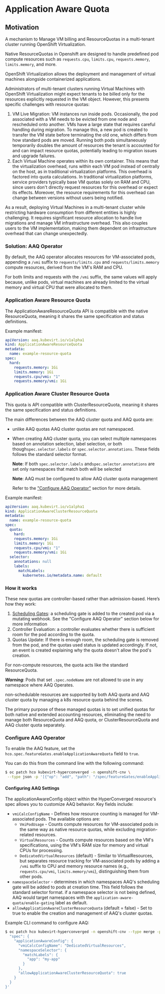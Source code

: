 # Application Aware Quota
## Motivation
A mechanism to Manage VM billing and ResourceQuotas in a multi-tenant cluster running OpenShift Virtualization.

Native ResourceQuotas in Openshift are designed to handle predefined pod compute resources such as
`requests.cpu`, `limits.cpu`, `requests.memory`, `limits.memory`, and more. 

OpenShift Virtualization allows the deployment and management of virtual machines alongside
containerized applications.

Administrators of multi-tenant clusters running Virtual Machines with OpenShift Virtualization 
might expect tenants to be billed only for the resources explicitly requested in the VM object. 
However, this presents specific challenges with resource quotas:

1. VM Live Migration: VM instances run inside pods. Occasionally, the pod associated with a VM needs to
   be evicted from one node and rescheduled onto another. VMs have a large state that requires careful
   handling during migration. To manage this, a new pod is created to transfer the VM state before
   terminating the old one, which differs from how standard pods are moved. Running both pods simultaneously
   temporarily doubles the amount of resources the tenant is accounted for and can impact resource quotas,
   potentially leading to migration issues and upgrade failures.
2. Each Virtual Machine operates within its own container. This means that the virtualization overhead, 
   runs within each VM pod instead of centrally on the host, as in traditional virtualization platforms.
   This overhead is factored into quota calculations. In traditional virtualization platforms,
   service providers typically base VM quotas solely on RAM and CPU, since users don't directly request
   resources for this overhead or expect its effects. Moreover, the resource requirements for this overhead can
   change between versions without users being notified.

As a result, deploying Virtual Machines in a multi-tenant cluster while restricting hardware consumption
from different entities is highly challenging. It requires significant resource allocation to
handle live migrations and manage VM infrastructure overhead. This also couples users to the
VM implementation, making them dependent on infrastructure overhead that can change unexpectedly.

### Solution: AAQ Operator
By default, the AAQ operator allocates resources for VM-associated pods, appending a `/vmi` suffix to
`requests/limits.cpu` and `requests/limits.memory` compute resources, derived from the VM's RAM and CPU.

For both limits and requests with the `/vmi` suffix, the same values will apply because, unlike pods, virtual
machines are already limited to the virtual memory and virtual CPU that were allocated to them.

### Application Aware Resource Quota
The ApplicationAwareResourceQuota API is compatible with the native ResourceQuota, meaning it shares the same specification and status definitions.

Example manifest:

```yaml
apiVersion: aaq.kubevirt.io/v1alpha1
kind: ApplicationAwareResourceQuota
metadata:
  name: example-resource-quota
spec:
  hard:
    requests.memory: 1Gi
    limits.memory: 1Gi
    requests.cpu/vmi: "1"
    requests.memory/vmi: 1Gi
```

### Application Aware Cluster Resource Quota
This quota is API compatible with ClusterResourceQuota, meaning it shares the same specification and status definitions.

The main differences between the AAQ cluster quota and AAQ quota are:

- unlike AAQ quotas AAQ cluster quotas are not namespaced.
- When creating AAQ cluster quota, you can select multiple namespaces based
  on annotation selection, label selection, or both though`spec.selector.labels` or
  `spec.selector.annotations`. These fields follows the standard selector format.


  **Note**: If both `spec.selector.labels` and`spec.selector.annotations` are set only namespaces
  that match both will be selected

  **Note**: AAQ must be configured to allow AAQ cluster quota management

  Refer to the ["Configure AAQ Operator"](#configure-aaq-operator) section for more details. 

Example manifest:
```yaml
apiVersion: aaq.kubevirt.io/v1alpha1
kind: ApplicationAwareClusterResourceQuota
metadata:
  name: example-resource-quota
spec:
  quota:
    hard:
    requests.memory: 1Gi
    limits.memory: 1Gi
    requests.cpu/vmi: "1"
    requests.memory/vmi: 1Gi
  selector:
    annotations: null
    labels:
      matchLabels:
        kubernetes.io/metadata.name: default
```

### How it works

These new quotas are controller-based rather than admission-based. Here’s how they work:

1. [Scheduling Gates](https://kubernetes.io/docs/concepts/scheduling-eviction/pod-scheduling-readiness/): a scheduling gate is added to the created pod via a mutating webhook.
   See the "Configure AAQ Operator" section below for more information
2. Controller Evaluation: a controller evaluates whether
   there is sufficient room for the pod according to the quota.
3. Quotas Update: If there is enough room, the scheduling gate is 
   removed from the pod, and the quotas used status is updated accordingly.
   If not, an event is created explaining why the quota doesn't allow the pod's creation.

For non-compute resources, the quota acts like the standard ResourceQuota.

***Warning***: Pods that set `.spec.nodeName` are not allowed to use in any namespace where AAQ Operates.

non-schedulable resources are supported by both AAQ quota and AAQ cluster 
quota by managing a k8s resource quota behind the scenes.

The primary purpose of these managed quotas is to set unified quotas for both native and extended 
accounting resources, eliminating the need to manage both ResourceQuota and AAQ quota, or
ClusterResourceQuota and AAQ cluster quota separately.

### Configure AAQ Operator
To enable the AAQ feature, set the `hco.spec.featureGates.enableApplicationAwareQuota` field to `true`. 

You can do this from the command line with the following command:
```bash
$ oc patch hco kubevirt-hyperconverged -n openshift-cnv \
 --type json -p '[{"op": "add", "path": "/spec/featureGates/enableApplicationAwareQuota", "value": true}]'
```

#### Configuring AAQ Settings
The applicationAwareConfig object within the HyperConverged resource's spec allows you to customize AAQ behavior. Key fields include:
* `vmiCalcConfigName` -  Defines how resource counting is managed for VM-associated pods. The available options are:
   * `VmiPodUsage` - Counts compute resources for VM-associated pods in the same way as native resource quotas, while excluding migration-related resources.
   * `VirtualResources` - Counts compute resources based on the VM's specifications, using the VM's RAM size for memory and virtual CPUs for processing.
   * `DedicatedVirtualResources` (default) - Similar to VirtualResources, but separates resource tracking for VM-associated pods by adding a `/vmi` suffix to CPU and memory resource names (e.g., `requests.cpu/vmi`, `limits.memory/vmi`), distinguishing them from other pods.
* `namespaceSelector` - determines in which namespaces AAQ's scheduling gate will be added to pods at creation time.
        This field follows the standard selector format. if a namespace selector is not being defined, AAQ would target namespaces with the `application-aware-quota/enable-gating` label as default.
* `allowApplicationAwareClusterResourceQuota` (default = false) -  Set to true to enable the creation and management of AAQ's cluster quotas.

Example CLI command to configure AAQ:
```bash
$ oc patch hco kubevirt-hyperconverged -n openshift-cnv --type merge -p '{
  "spec": {
    "applicationAwareConfig": {
      "vmiCalcConfigName": "DedicatedVirtualResources",
      "namespaceSelector": {
        "matchLabels": {
          "app": "my-app"
        }
      },
      "allowApplicationAwareClusterResourceQuota": true
    }
  }
}'
```
